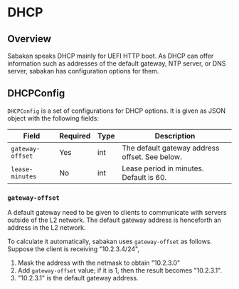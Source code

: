 DHCP
====

Overview
--------

Sabakan speaks DHCP mainly for UEFI HTTP boot.
As DHCP can offer information such as addresses of the default gateway,
NTP server, or DNS server, sabakan has configuration options for them.

DHCPConfig
----------

`DHCPConfig` is a set of configurations for DHCP options.
It is given as JSON object with the following fields:

Field            | Required | Type   | Description
---------------- | -------- | ------ | -----------
`gateway-offset` | Yes      | int    | The default gateway address offset.  See below.
`lease-minutes`  | No       | int    | Lease period in minutes.  Default is 60.

### `gateway-offset`

A default gateway need to be given to clients to communicate with
servers outside of the L2 network.  The default gateway address is
henceforth an address in the L2 network.

To calculate it automatically, sabakan uses `gateway-offset` as follows.
Suppose the client is receiving "10.2.3.4/24",

1. Mask the address with the netmask to obtain "10.2.3.0"
2. Add `gateway-offset` value; if it is 1, then the result becomes "10.2.3.1".
3. "10.2.3.1" is the default gateway address.
